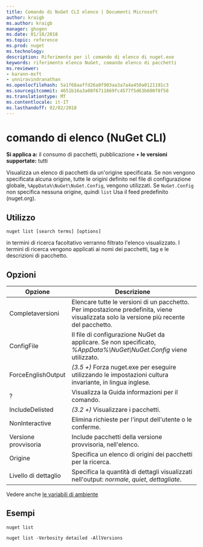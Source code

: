```yaml
---
title: Comando di NuGet CLI elenco | Documenti Microsoft
author: kraigb
ms.author: kraigb
manager: ghogen
ms.date: 01/18/2018
ms.topic: reference
ms.prod: nuget
ms.technology: 
description: Riferimento per il comando di elenco di nuget.exe
keywords: riferimento elenco NuGet, comando elenco di pacchetti
ms.reviewer:
- karann-msft
- unniravindranathan
ms.openlocfilehash: 5a1f68aaffd26a0f903aa3a7a4a450a0121191c3
ms.sourcegitcommit: 4651b16a3a08f6711669fc4577f5d63b600f8f58
ms.translationtype: MT
ms.contentlocale: it-IT
ms.lasthandoff: 02/02/2018
---
```

# <a name="list-command-nuget-cli"></a>comando di elenco (NuGet CLI)

**Si applica a:** il consumo di pacchetti, pubblicazione &bullet; **le versioni supportate:** tutti

Visualizza un elenco di pacchetti da un'origine specificata. Se non vengono specificata alcuna origine, tutte le origini definito nel file di configurazione globale, `%AppData%\NuGet\NuGet.Config`, vengono utilizzati. Se `NuGet.Config` non specifica nessuna origine, quindi `list` Usa il feed predefinito (nuget.org).

## <a name="usage"></a>Utilizzo

```cli
nuget list [search terms] [options]
```

in termini di ricerca facoltativo verranno filtrato l'elenco visualizzato. I termini di ricerca vengono applicati ai nomi dei pacchetti, tag e le descrizioni di pacchetto.

## <a name="options"></a>Opzioni

| Opzione | Descrizione |
| --- | --- |
| Completaversioni | Elencare tutte le versioni di un pacchetto. Per impostazione predefinita, viene visualizzata solo la versione più recente del pacchetto. |
| ConfigFile | Il file di configurazione NuGet da applicare. Se non specificato, *%AppData%\NuGet\NuGet.Config* viene utilizzato. |
| ForceEnglishOutput | *(3.5 +)*  Forza nuget.exe per eseguire utilizzando le impostazioni cultura invariante, in lingua inglese. |
| ? | Visualizza la Guida informazioni per il comando. |
| IncludeDelisted | *(3.2 +)*  Visualizzare i pacchetti. |
| NonInteractive | Elimina richieste per l'input dell'utente o le conferme. |
| Versione provvisoria | Include pacchetti della versione provvisoria, nell'elenco. |
| Origine | Specifica un elenco di origini dei pacchetti per la ricerca. |
| Livello di dettaglio | Specifica la quantità di dettagli visualizzati nell'output: *normale*, *quiet*, *dettagliate*. |

Vedere anche [le variabili di ambiente](cli-ref-environment-variables.md)

## <a name="examples"></a>Esempi

```cli
nuget list

nuget list -Verbosity detailed -AllVersions
```
